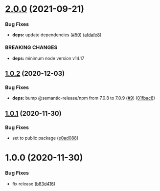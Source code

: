 # [2.0.0](https://github.com/atom-ide-community/semantic-release-npm-config/compare/v1.0.2...v2.0.0) (2021-09-21)


### Bug Fixes

* **deps:** update dependencies ([#50](https://github.com/atom-ide-community/semantic-release-npm-config/issues/50)) ([afdafe8](https://github.com/atom-ide-community/semantic-release-npm-config/commit/afdafe80db1d16e44bf7aa35cd4166111eac15bf))


### BREAKING CHANGES

* **deps:** minimum node version v14.17

## [1.0.2](https://github.com/atom-ide-community/semantic-release-npm-config/compare/v1.0.1...v1.0.2) (2020-12-03)


### Bug Fixes

* **deps:** bump @semantic-release/npm from 7.0.8 to 7.0.9 ([#9](https://github.com/atom-ide-community/semantic-release-npm-config/issues/9)) ([01fbac8](https://github.com/atom-ide-community/semantic-release-npm-config/commit/01fbac82489903e3fac009eaa5603c3c47147b8e))

## [1.0.1](https://github.com/atom-ide-community/semantic-release-npm-config/compare/v1.0.0...v1.0.1) (2020-11-30)


### Bug Fixes

* set to public package ([e0ad088](https://github.com/atom-ide-community/semantic-release-npm-config/commit/e0ad08843d610d592711709db63c435ff37da1f8))

# 1.0.0 (2020-11-30)


### Bug Fixes

* fix release ([b83d416](https://github.com/atom-ide-community/semantic-release-npm-config/commit/b83d4161beaf68917ea2d4ab214c154c916f2892))
